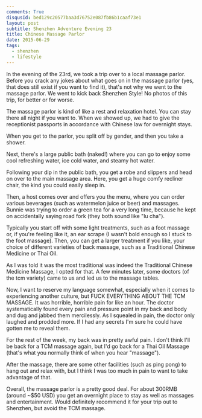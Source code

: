 ```yaml
---
comments: True
disqusId: bed129c20577baa3d76752e087fb86b1caaf73e1
layout: post
subtitle: Shenzhen Adventure Evening 23
title: Chinese Massage Parlor
date: 2015-06-29
tags:
  - shenzhen
  - lifestyle
---
```


In the evening of the 23rd, we took a trip over to a local massage parlor.
Before you crack any jokes about what goes on in the massage parlor (yes, that
does still exist if you want to find it), that's not why we went to the massage
parlor. We went to kick back Shenzhen Style! No photos of this trip, for better
or for worse.

The massage parlor is kind of like a rest and relaxation hotel. You can stay
there all night if you want to. When we showed up, we had to give the
receptionist passports in accordance with Chinese law for overnight stays.

When you get to the parlor, you split off by gender, and then you take a
shower.

Next, there's a large public bath (naked!) where you can go to enjoy some cool
refreshing water, ice cold water, and steamy hot water.

Following your dip in the public bath, you get a robe and slippers and head on
over to the main massage area. Here, you get a huge comfy recliner chair, the
kind you could easily sleep in. 

Then, a host comes over and offers you the menu, where you can order various
beverages (such as watermelon juice or beer) and massages. Bunnie was trying to
order a green tea for a very long time, because he kept on accidentally saying
road fork (they both sound like "lu cha").

Typically you start off with some light treatments, such as a foot massage or,
if you're feeling like it, an ear scrape (I wasn't bold enough so I stuck to
    the foot massage). Then, you can get a larger treatment if you like, your
    choice of different varieties of back massage, such as a Traditional
    Chinese Medicine or Thai Oil.

As I was told it was the most traditional was indeed the Traditional Chinese
Medicine Massage, I opted for that. A few minutes later, some doctors (of the
tcm variety) came to us and led us to the massage tables.

Now, I want to reserve my language somewhat, especially when it comes to
experiencing another culture, but FUCK EVERYTHING ABOUT THE TCM MASSAGE. It was
horrible, horrible pain for like an hour. The doctor systematically found every
pain and pressure point in my back and body and dug and jabbed them
mercilessly. As I squealed in pain, the doctor only laughed and prodded more.
If I had any secrets I'm sure he could have gotten me to reveal them.

For the rest of the week, my back was in pretty awful pain. I don't think I'll
be back for a TCM massage again, but I'd go back for a Thai Oil Massage (that's
what you normally think of when you hear "massage").


After the massage, there are some other facilities (such as ping pong) to hang
out and relax with, but I think I was too much in pain to want to take
advantage of that.

Overall, the massage parlor is a pretty good deal. For about 300RMB (around
~$50 USD) you get an overnight place to stay as well as massages and
entertainment. Would definitely recommend it for your trip out to Shenzhen, but
avoid the TCM massage.

